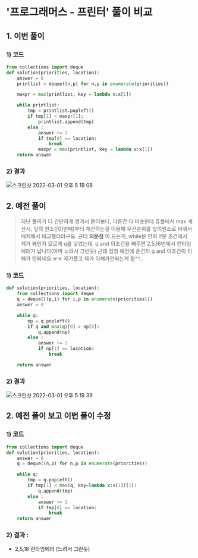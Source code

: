 # '프로그래머스 - 프린터' 풀이 비교

## 1. 이번 풀이

### 1) 코드

```python
from collections import deque
def solution(priorities, location):
    answer = 0
    printlist = deque((n,p) for n,p in enumerate(priorities))

    maxpr = max(printlist, key = lambda x:x[1])

    while printlist:
        tmp = printlist.popleft()
        if tmp[1] < maxpr[1]:
            printlist.append(tmp)
        else :
            answer += 1
            if tmp[0] == location:
                break
            maxpr = max(printlist, key = lambda x:x[1])
    return answer
```

### 2) 결과

![스크린샷 2022-03-01 오후 5 19 08](https://user-images.githubusercontent.com/77822999/156133711-2924ba6b-a095-44b7-8fcf-b76593e39571.png)

## 2. 예전 풀이
> 지난 풀이가 더 간단하게 생겨서 뜯어보니, 다른건 다 비슷한데
    튜플에서 max 계산시, 앞의 원소([0]번째)부터 계산하는걸 이용해
    우선순위를 앞의원소로 바꿔서 배치해서 비교했더라구요.
    근데 **의문점** 이 드는게, 
    while문 안의 if문 조건에서 제가 왜인지 모르게 q를 넣었는데.
    q and 이조건을 빼주면 2,5,18번에서 런타임 에러가 납니다(아마 느려서 그런듯)
    근데 엄청 예전에 푼건지 q and 이조건이 이해가 안되네요 ㅠㅠ 
    제가풀고 제가 이해가안되는게 참^^...


### 1) 코드

```python
def solution(priorities, location):
    from collections import deque
    q = deque([(p,i) for i,p in enumerate(priorities)])
    answer = 0

    while q:
        np = q.popleft()
        if q and max(q)[0] > np[0]:
            q.append(np)
        else :
            answer += 1
            if np[1] == location:
                break

    return answer
```

### 2) 결과

![스크린샷 2022-03-01 오후 5 19 39](https://user-images.githubusercontent.com/77822999/156133656-f44221fa-8b17-42a1-b0c5-9a049e6106eb.png)


## 2. 예전 풀이 보고 이번 풀이 수정

### 1) 코드

```python
from collections import deque
def solution(priorities, location):
    answer = 0
    q = deque((n,p) for n,p in enumerate(priorities))

    while q:
        tmp = q.popleft()
        if tmp[1] < max(q, key=lambda x:x[1])[1]:
            q.append(tmp)
        else :
            answer += 1
            if tmp[0] == location:
                break
    return answer
```

### 2) 결과 : 
- 2,5,18 런타임에러 (느려서 그런듯)
